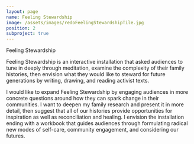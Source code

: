 ```yaml
---
layout: page
name: Feeling Stewardship
image: /assets/images/redoFeelingStewardshipTile.jpg
position: 2
subproject: true
---
```


Feeling Stewardship

Feeling Stewardship is an interactive installation that asked audiences to tune in deeply through meditation, examine the complexity of their family histories, then envision what they would like to steward for future generations by writing, drawing, and reading activist texts. 

I would like to expand Feeling Stewardship by engaging audiences in more concrete questions around how they can spark change in their communities. I want to deepen my family research and present it in more detail, then suggest that all of our histories provide opportunities for inspiration as well as reconciliation and healing. I envision the installation ending with a workbook that guides audiences through formulating radical new modes of self-care, community engagement, and considering our futures.

